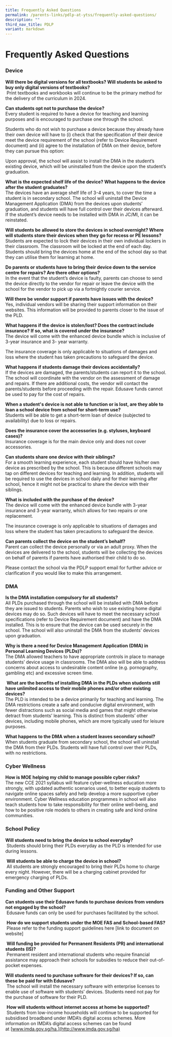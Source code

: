 ```yaml
---
title: Frequently Asked Questions
permalink: /parents-links/pdlp-at-ytss/frequently-asked-questions/
description: ""
third_nav_title: PDLP
variant: markdown
---
```

# **Frequently Asked Questions**


### Device

**Will there be digital versions for all textbooks? Will students be asked to buy only digital versions of textbooks?**    
 Print textbooks and workbooks will continue to be the primary method for the delivery of the curriculum in 2024.

**Can students opt not to purchase the device?**   
Every student is required to have a device for teaching and learning purposes and is encouraged to purchase one through the school.

Students who do not wish to purchase a device because they already have their own device will have to (i) check that the specification of their device meet the device requirement of the school (refer to Device Requirement document) and (ii) agree to the installation of DMA on their device, before they can pursue this option:

Upon approval, the school will assist to install the DMA in the student’s existing device, which will be uninstalled from the device upon the student’s graduation.


**What is the expected shelf life of the device? What happens to the device after the student graduates?**   
The devices have an average shelf life of 3-4 years, to cover the time a student is in secondary school. The school will uninstall the Device Management Application (DMA) from the devices upon students’ graduation, and students will have full control over their devices afterward. If the student’s device needs to be installed with DMA in JC/MI, it can be reinstated.

**Will students be allowed to store the devices in school overnight? Where will students store their devices when they go for recess or PE lessons?**   
Students are expected to lock their devices in their own individual lockers in their classroom. The classroom will be locked at the end of each day. Students should bring the devices home at the end of the school day so that they can utilise them for learning at home.

**Do parents or students have to bring their device down to the service centre for repairs? Are there other options?**   
In the event that the student’s device is faulty, parents can choose to send the device directly to the vendor for repair or leave the device with the school for the vendor to pick up via a fortnightly courier service.

**Will there be vendor support if parents have issues with the device?**   
Yes, individual vendors will be sharing their support information on their websites. This information will be provided to parents closer to the issue of the PLD.

**What happens if the device is stolen/lost? Does the contract include insurance? If so, what is covered under the insurance?**   
The device will come with the enhanced device bundle which is inclusive of 3-year insurance and 3- year warranty. 

The insurance coverage is only applicable to situations of damages and loss where the student has taken precautions to safeguard the device.

**What happens if students damage their devices accidentally?**   
If the devices are damaged, the parents/students can report it to the school. The school will coordinate with the vendor on the assessment of damage and repairs. If there are additional costs, the vendor will contact the parents/students before proceeding with the repair. Edusave funds cannot be used to pay for the cost of repairs.

**When a student's device is not able to function or is lost, are they able to loan a school device from school for short-term use?**   
Students will be able to get a short-term loan of device (subjected to availability) due to loss or repairs.

**Does the insurance cover the accessories (e.g. styluses, keyboard cases)?**   
Insurance coverage is for the main device only and does not cover accessories.

**Can students share one device with their siblings?**   
For a smooth learning experience, each student should have his/her own device as prescribed by the school. This is because different schools may tap on different devices for teaching and learning. In addition, students will be required to use the devices in school daily and for their learning after school, hence it might not be practical to share the device with their siblings.

**What is included with the purchase of the device?**    
The device will come with the enhanced device bundle with 3-year insurance and 3-year warranty, which allows for two repairs or one replacement.

The insurance coverage is only applicable to situations of damages and loss where the student has taken precautions to safeguard the device.

**Can parents collect the device on the student’s behalf?**   
Parent can collect the device personally or via an adult proxy. When the devices are delivered to the school, students will be collecting the devices on behalf of parents if parents have authorised their child to do so.

Please contact the school via the PDLP support email for further advice or clarification if you would like to make this arrangement.

### DMA

**Is the DMA installation compulsory for all students?**     
All PLDs purchased through the school will be installed with DMA before they are issued to students. Parents who wish to use existing home digital devices may do so. Such devices will have to meet the necessary school specifications (refer to Device Requirement document) and have the DMA installed. This is to ensure that the device can be used securely in the school. The school will also uninstall the DMA from the students’ devices upon graduation.

**Why is there a need for Device Management Application (DMA) in Personal Learning Devices (PLDs)?**    
The DMA allowed teachers to have appropriate controls in place to manage students’ device usage in classrooms. The DMA also will be able to address concerns about access to undesirable content online (e.g. pornography, gambling etc) and excessive screen time.

 **What are the benefits of installing DMA in the PLDs when students still have unlimited access to their mobile phones and/or other existing devices?**    
The PLD is intended to be a device primarily for teaching and learning. The DMA restrictions create a safe and conducive digital environment, with fewer distractions such as social media and games that might otherwise detract from students’ learning. This is distinct from students’ other devices, including mobile phones, which are more typically used for leisure purposes.

**What happens to the DMA when a student leaves secondary school?**    
When students graduate from secondary school, the school will uninstall the DMA from their PLDs. Students will have full control over their PLDs, with no restrictions.



### Cyber Wellness

**How is MOE helping my child to manage possible cyber risks?**    
The new CCE 2021 syllabus will feature cyber-wellness education more strongly, with updated authentic scenarios used, to better equip students to navigate online spaces safely and help develop a more supportive cyber environment. Cyber Wellness education programmes in school will also teach students how to take responsibility for their online well-being, and how to be positive role models to others in creating safe and kind online communities.

### School Policy

**Will students need to bring the device to school everyday?**     
 Students should bring their PLDs everyday as the PLD is intended for use during lessons.

 **Will students be able to charge the device in school?**   
 All students are strongly encouraged to bring their PLDs home to charge every night. However, there will be a charging cabinet provided for emergency charging of PLDs.


### Funding and Other Support

**Can students use their Edusave funds to purchase devices from vendors not engaged by the school?**  
 Edusave funds can only be used for purchases facilitated by the school.

 **How do we support students under the MOE FAS and School-based FAS?**    
 Please refer to the funding support guidelines here \[link to document on website\]

 **Will funding be provided for Permanent Residents (PR) and international students (IS)?**   
 Permanent resident and international students who require financial assistance may approach their schools for subsidies to reduce their out-of-pocket expenses.

**Will students need to purchase software for their devices? If so, can these be paid for with Edusave?**   
 The school will install the necessary software with enterprise licenses to enable use of software with students’ devices. Students need not pay for the purchase of software for their PLD.

 **How will students without internet access at home be supported?**    
 Students from low-income households will continue to be supported for subsidised broadband under IMDA’s digital access schemes. More information on IMDA’s digital access schemes can be found at [www.imda.gov.sg/ha.](http://www.imda.gov.sg/ha)